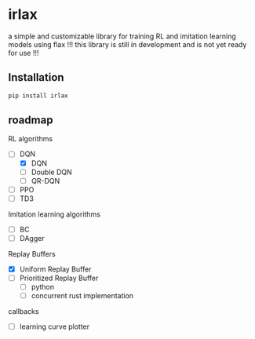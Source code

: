 # irlax
a simple and customizable library for training RL and imitation learning models using flax
!!! this library is still in development and is not yet ready for use !!!

## Installation
```bash
pip install irlax
```

## roadmap
RL algorithms
- [ ] DQN
  - [x] DQN
  - [ ] Double DQN
  - [ ] QR-DQN
- [ ] PPO
- [ ] TD3

Imitation learning algorithms
- [ ] BC
- [ ] DAgger

Replay Buffers
- [X] Uniform Replay Buffer
- [ ] Prioritized Replay Buffer
  - [ ] python
  - [ ] concurrent rust implementation

callbacks
- [ ] learning curve plotter

